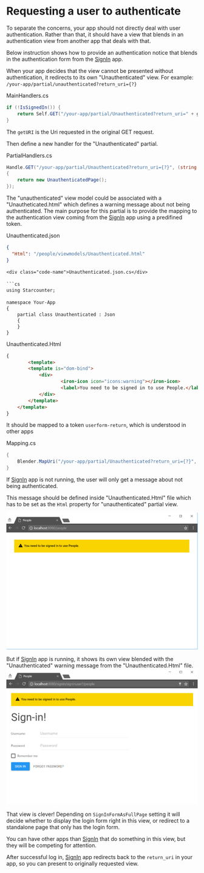 # Requesting a user to authenticate

To separate the concerns, your app should not directly deal with user authentication. Rather than that, it should have a view that blends in an authentication view from another app that deals with that.

Below instruction shows how to provide an authentication notice that blends in the authentication form from the [SignIn](https://github.com/StarcounterApps/SignIn) app.

When your app decides that the view cannot be presented without authentication, it redirects to its own "Unauthenticated" view. 
For example: `/your-app/partial/unauthenticated?return_uri={?}`

<div class="code-name">MainHandlers.cs</div>

```cs
if (!IsSignedIn()) {
	return Self.GET("/your-app/partial/Unauthenticated?return_uri=" + getURI);
}
```


The `getURI` is the Uri requested in the original GET request.

Then define a new handler for the "Unauthenticated" partial.

<div class="code-name">PartialHandlers.cs</div>

```cs
Handle.GET("/your-app/partial/Unauthenticated?return_uri={?}", (string returnUri) => 
{
	return new UnauthenticatedPage();
});
```

The "unauthenticated" view model could be associated with a "Unautheticated.html" which defines a warning message about not being authenticated. The main purpose for this partial is to provide the mapping to the authentication view coming from the [SignIn](https://github.com/StarcounterApps/SignIn) app using a predifined token.

<div class="code-name">Unauthenticated.json</div>

```json
{
  "Html": "/people/viewmodels/Unauthenticated.html"
}
```

```
<div class="code-name">Unauthenticated.json.cs</div>

```cs
using Starcounter;

namespace Your-App 
{
    partial class Unauthenticated : Json 
    {
    }
}
```

<div class="code-name">Unauthenticated.Html</div>

```html
{
     	<template>
		<template is="dom-bind">
			<div>
	    			<iron-icon icon="icons:warning"></iron-icon>
	    			<label>You need to be signed in to use People.</label>
			</div>
		</template>
	</template>
}
```

It should be mapped to a token `userform-return`, which is understood in other apps

<div class="code-name">Mapping.cs</div>

```cs
{
	Blender.MapUri("/your-app/partial/Unauthenticated?return_uri={?}", "userform-return");
}
```


If [SignIn](https://github.com/StarcounterApps/SignIn) app is not running, the user will only get a message about not being authenticated.

This message should be defined inside "Unauthenticated.Html" file which has to be set as the `Html` property for "unauthenticated" partial view.

![When signin app is not running](/assets/Authentication-nosignin.png)


But if [SignIn](https://github.com/StarcounterApps/SignIn) app is running, it shows its own view blended with the "Unauthenticated" warning message from the "Unauthenticated.Html" file. 
![When signin app is running](/assets/signin-authentication.png)

That view is clever! Depending on `SignInFormAsFullPage` setting it will decide whether to display the login form right in this view, or redirect to a standalone page that only has the login form.

You can have other apps than [SignIn](https://github.com/StarcounterApps/SignIn) that do something in this view, but they will be competing for attention.

After successful log in, [SignIn](https://github.com/StarcounterApps/SignIn) app redirects back to the `return_uri` in your app, so you can present to originally requested view.
